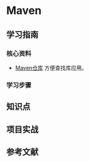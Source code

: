 # Maven

## 学习指南

### 核心资料

* [Maven仓库](https://mvnrepository.com) 方便查找库应用。

### 学习步骤

## 知识点

## 项目实战

## 参考文献
